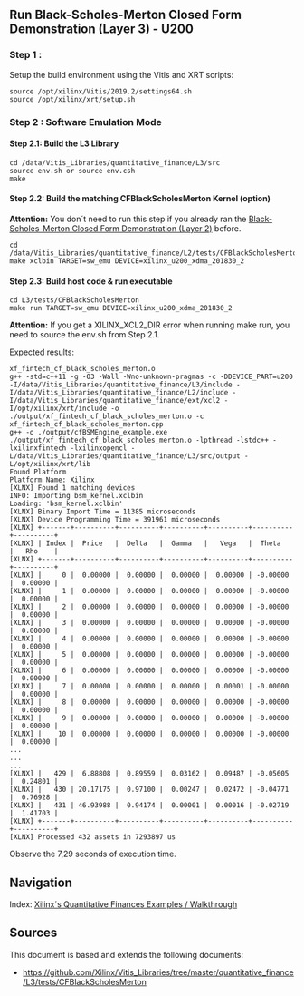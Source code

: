 ## Run Black-Scholes-Merton Closed Form Demonstration (Layer 3) - U200


### Step 1 :
Setup the build environment using the Vitis and XRT scripts:
```
source /opt/xilinx/Vitis/2019.2/settings64.sh
source /opt/xilinx/xrt/setup.sh
```
 
### Step 2 : Software Emulation Mode
  
#### Step 2.1:  Build the L3 Library
```
cd /data/Vitis_Libraries/quantitative_finance/L3/src
source env.sh or source env.csh
make
```

#### Step 2.2: Build the matching CFBlackScholesMerton Kernel (option)
**Attention:** You don´t need to run this step if you already ran the [Black-Scholes-Merton Closed Form Demonstration (Layer 2)](CFBlackScholesMerton_L2_u200.md) before.
```
cd /data/Vitis_Libraries/quantitative_finance/L2/tests/CFBlackScholesMerton
make xclbin TARGET=sw_emu DEVICE=xilinx_u200_xdma_201830_2
```

#### Step 2.3: Build host code & run executable
```
cd L3/tests/CFBlackScholesMerton
make run TARGET=sw_emu DEVICE=xilinx_u200_xdma_201830_2
```
**Attention:** If you get a XILINX_XCL2_DIR error when running make run, you need to source the env.sh from Step 2.1.

  
  
  
  


Expected results:
```
xf_fintech_cf_black_scholes_merton.o
g++ -std=c++11 -g -O3 -Wall -Wno-unknown-pragmas -c -DDEVICE_PART=u200 -I/data/Vitis_Libraries/quantitative_finance/L3/include -I/data/Vitis_Libraries/quantitative_finance/L2/include -I/data/Vitis_Libraries/quantitative_finance/ext/xcl2 -I/opt/xilinx/xrt/include -o ./output/xf_fintech_cf_black_scholes_merton.o -c xf_fintech_cf_black_scholes_merton.cpp
g++ -o ./output/cfBSMEngine_example.exe ./output/xf_fintech_cf_black_scholes_merton.o -lpthread -lstdc++ -lxilinxfintech -lxilinxopencl -L/data/Vitis_Libraries/quantitative_finance/L3/src/output -L/opt/xilinx/xrt/lib
Found Platform
Platform Name: Xilinx
[XLNX] Found 1 matching devices
INFO: Importing bsm_kernel.xclbin
Loading: 'bsm_kernel.xclbin'
[XLNX] Binary Import Time = 11385 microseconds
[XLNX] Device Programming Time = 391961 microseconds
[XLNX] +-------+----------+----------+----------+----------+----------+----------+
[XLNX] | Index |  Price   |  Delta   |  Gamma   |   Vega   |  Theta   |   Rho    |
[XLNX] +-------+----------+----------+----------+----------+----------+----------+
[XLNX] |     0 |  0.00000 |  0.00000 |  0.00000 |  0.00000 | -0.00000 |  0.00000 |
[XLNX] |     1 |  0.00000 |  0.00000 |  0.00000 |  0.00000 | -0.00000 |  0.00000 |
[XLNX] |     2 |  0.00000 |  0.00000 |  0.00000 |  0.00000 | -0.00000 |  0.00000 |
[XLNX] |     3 |  0.00000 |  0.00000 |  0.00000 |  0.00000 | -0.00000 |  0.00000 |
[XLNX] |     4 |  0.00000 |  0.00000 |  0.00000 |  0.00000 | -0.00000 |  0.00000 |
[XLNX] |     5 |  0.00000 |  0.00000 |  0.00000 |  0.00000 | -0.00000 |  0.00000 |
[XLNX] |     6 |  0.00000 |  0.00000 |  0.00000 |  0.00000 | -0.00000 |  0.00000 |
[XLNX] |     7 |  0.00000 |  0.00000 |  0.00000 |  0.00001 | -0.00000 |  0.00000 |
[XLNX] |     8 |  0.00000 |  0.00000 |  0.00000 |  0.00000 | -0.00000 |  0.00000 |
[XLNX] |     9 |  0.00000 |  0.00000 |  0.00000 |  0.00000 | -0.00000 |  0.00000 |
[XLNX] |    10 |  0.00000 |  0.00000 |  0.00000 |  0.00000 | -0.00000 |  0.00000 |
...
...
...
[XLNX] |   429 |  6.88808 |  0.89559 |  0.03162 |  0.09487 | -0.05605 |  0.24801 |
[XLNX] |   430 | 20.17175 |  0.97100 |  0.00247 |  0.02472 | -0.04771 |  0.76928 |
[XLNX] |   431 | 46.93988 |  0.94174 |  0.00001 |  0.00016 | -0.02719 |  1.41703 |
[XLNX] +-------+----------+----------+----------+----------+----------+----------+
[XLNX] Processed 432 assets in 7293897 us
```
Observe the 7,29 seconds of execution time.

## Navigation
Index: [Xilinx´s Quantitative Finances Examples / Walkthrough](quantitative_finance.md)

## Sources
This document is based and extends the following documents:
- https://github.com/Xilinx/Vitis_Libraries/tree/master/quantitative_finance/L3/tests/CFBlackScholesMerton
